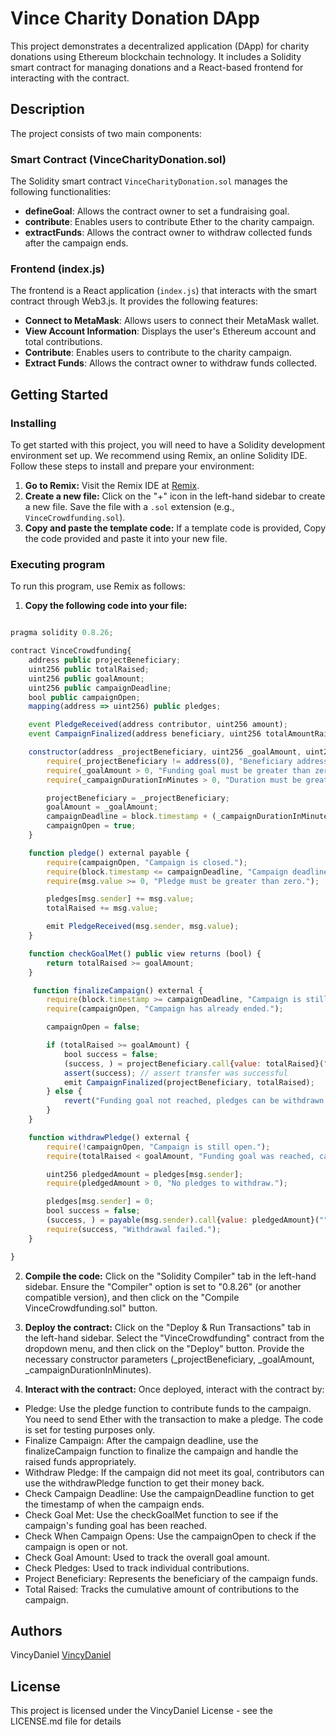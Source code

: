 # Vince Charity Donation DApp

This project demonstrates a decentralized application (DApp) for charity donations using Ethereum blockchain technology. It includes a Solidity smart contract for managing donations and a React-based frontend for interacting with the contract.

## Description

The project consists of two main components:

### Smart Contract (VinceCharityDonation.sol)

The Solidity smart contract `VinceCharityDonation.sol` manages the following functionalities:

- **defineGoal**: Allows the contract owner to set a fundraising goal.
- **contribute**: Enables users to contribute Ether to the charity campaign.
- **extractFunds**: Allows the contract owner to withdraw collected funds after the campaign ends.

### Frontend (index.js)

The frontend is a React application (`index.js`) that interacts with the smart contract through Web3.js. It provides the following features:

- **Connect to MetaMask**: Allows users to connect their MetaMask wallet.
- **View Account Information**: Displays the user's Ethereum account and total contributions.
- **Contribute**: Enables users to contribute to the charity campaign.
- **Extract Funds**: Allows the contract owner to withdraw funds collected.

## Getting Started

### Installing

To get started with this project, you will need to have a Solidity development environment set up. We recommend using Remix, an online Solidity IDE. Follow these steps to install and prepare your environment:

1. **Go to Remix:** Visit the Remix IDE at [Remix](https://remix.ethereum.org/).
2. **Create a new file:** Click on the "+" icon in the left-hand sidebar to create a new file. Save the file with a `.sol` extension (e.g., `VinceCrowdfunding.sol`).
3. **Copy and paste the template code:** If a template code is provided, Copy the code provided and paste it into your new file.

### Executing program

To run this program, use Remix as follows:

1. **Copy the following code into your file:**

```javascript

pragma solidity 0.8.26;

contract VinceCrowdfunding{
    address public projectBeneficiary;
    uint256 public totalRaised;
    uint256 public goalAmount;
    uint256 public campaignDeadline;
    bool public campaignOpen;
    mapping(address => uint256) public pledges;

    event PledgeReceived(address contributor, uint256 amount);
    event CampaignFinalized(address beneficiary, uint256 totalAmountRaised);

    constructor(address _projectBeneficiary, uint256 _goalAmount, uint256 _campaignDurationInMinutes){
        require(_projectBeneficiary != address(0), "Beneficiary address cannot be zero.");
        require(_goalAmount > 0, "Funding goal must be greater than zero.");
        require(_campaignDurationInMinutes > 0, "Duration must be greater than zero.");

        projectBeneficiary = _projectBeneficiary;
        goalAmount = _goalAmount;
        campaignDeadline = block.timestamp + (_campaignDurationInMinutes * 1 minutes);
        campaignOpen = true;
    }

    function pledge() external payable {
        require(campaignOpen, "Campaign is closed.");
        require(block.timestamp <= campaignDeadline, "Campaign deadline has passed.");
        require(msg.value >= 0, "Pledge must be greater than zero.");

        pledges[msg.sender] += msg.value;
        totalRaised += msg.value;

        emit PledgeReceived(msg.sender, msg.value);
    }

    function checkGoalMet() public view returns (bool) {
        return totalRaised >= goalAmount;
    }

     function finalizeCampaign() external {
        require(block.timestamp >= campaignDeadline, "Campaign is still running.");
        require(campaignOpen, "Campaign has already ended.");

        campaignOpen = false;

        if (totalRaised >= goalAmount) {
            bool success = false;
            (success, ) = projectBeneficiary.call{value: totalRaised}("");
            assert(success); // assert transfer was successful
            emit CampaignFinalized(projectBeneficiary, totalRaised);
        } else {
            revert("Funding goal not reached, pledges can be withdrawn by contributors.");
        }
    }

    function withdrawPledge() external {
        require(!campaignOpen, "Campaign is still open.");
        require(totalRaised < goalAmount, "Funding goal was reached, cannot withdraw.");

        uint256 pledgedAmount = pledges[msg.sender];
        require(pledgedAmount > 0, "No pledges to withdraw.");

        pledges[msg.sender] = 0;
        bool success = false;
        (success, ) = payable(msg.sender).call{value: pledgedAmount}("");
        require(success, "Withdrawal failed.");
    }

}

```

2. **Compile the code:** Click on the "Solidity Compiler" tab in the left-hand sidebar. Ensure the "Compiler" option is set to "0.8.26" (or another compatible version), and then click on the "Compile VinceCrowdfunding.sol" button.

3. **Deploy the contract:** Click on the "Deploy & Run Transactions" tab in the left-hand sidebar. Select the "VinceCrowdfunding" contract from the dropdown menu, and then click on the "Deploy" button. Provide the necessary constructor parameters (_projectBeneficiary, _goalAmount, _campaignDurationInMinutes).

4. **Interact with the contract:** Once deployed, interact with the contract by:
- Pledge: Use the pledge function to contribute funds to the campaign. You need to send Ether with the transaction to make a pledge. The code is set for testing purposes only.
- Finalize Campaign: After the campaign deadline, use the finalizeCampaign function to finalize the campaign and handle the raised funds appropriately.
- Withdraw Pledge: If the campaign did not meet its goal, contributors can use the withdrawPledge function to get their money back.
- Check Campaign Deadline: Use the campaignDeadline function to get the timestamp of when the campaign ends.
- Check Goal Met: Use the checkGoalMet function to see if the campaign's funding goal has been reached.
- Check When Campaign Opens: Use the campaignOpen to check if the campaign is open or not.
- Check Goal Amount: Used to track the overall goal amount.
- Check Pledges: Used to track individual contributions.
- Project Beneficiary: Represents the beneficiary of the campaign funds.
- Total Raised: Tracks the cumulative amount of contributions to the campaign.

## Authors

VincyDaniel 
[VincyDaniel](https://www.linkedin.com/in/vince-daniel-del-rosario-815a11205/)

## License

This project is licensed under the VincyDaniel License - see the LICENSE.md file for details
